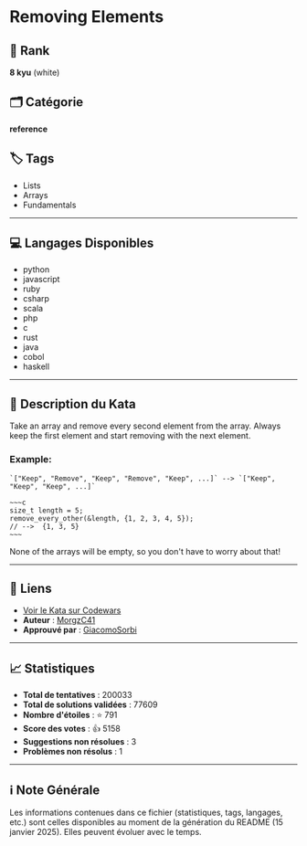 # Removing Elements

## 🏅 Rank
**8 kyu** (white)

## 🗂️ Catégorie
**reference**

## 🏷️ Tags
- Lists
- Arrays
- Fundamentals

---

## 💻 Langages Disponibles
- python
- javascript
- ruby
- csharp
- scala
- php
- c
- rust
- java
- cobol
- haskell

---

## 📜 Description du Kata

Take an array and remove every second element from the array. Always keep the first element and start removing with the next element.

### Example:

```if-not:c
`["Keep", "Remove", "Keep", "Remove", "Keep", ...]` --> `["Keep", "Keep", "Keep", ...]`
```

```if:c
~~~c
size_t length = 5;
remove_every_other(&length, {1, 2, 3, 4, 5});
// -->  {1, 3, 5}
~~~
```

None of the arrays will be empty, so you don't have to worry about that!


---

## 🔗 Liens
- [Voir le Kata sur Codewars](https://www.codewars.com/kata/5769b3802ae6f8e4890009d2)
- **Auteur** : [MorgzC41](https://www.codewars.com/users/MorgzC41)
- **Approuvé par** : [GiacomoSorbi](https://www.codewars.com/users/GiacomoSorbi)

---

## 📈 Statistiques
- **Total de tentatives** : 200033
- **Total de solutions validées** : 77609
- **Nombre d'étoiles** : ⭐ 791
- **Score des votes** : 👍 5158
- **Suggestions non résolues** : 3
- **Problèmes non résolus** : 1

---

## ℹ️ Note Générale
Les informations contenues dans ce fichier (statistiques, tags, langages, etc.) sont celles disponibles au moment de la génération du README (15 janvier 2025). Elles peuvent évoluer avec le temps.
